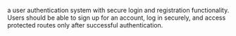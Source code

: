 a user authentication system with secure login and registration functionality. Users should be able to sign up for an account, log in securely, and access protected routes only after successful authentication.
